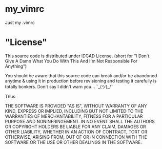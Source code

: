 # my_vimrc
Just my .vimrc

# "License"

This source code is distributed under IDGAD License.
(short for "I Don't Give A Damn What You Do With This And I'm Not Responsible For Anything")

You should be aware that this source code can break and/or be abandoned anytime & using it in production before revisioning and testing it carefully is totally bonkers. Don't say I didn't warn you... ¯\_(ツ)_/¯

Thus:

THE SOFTWARE IS PROVIDED "AS IS", WITHOUT WARRANTY OF ANY KIND, EXPRESS OR IMPLIED, INCLUDING BUT NOT LIMITED TO THE WARRANTIES OF MERCHANTABILITY, FITNESS FOR A PARTICULAR PURPOSE AND NONINFRINGEMENT. IN NO EVENT SHALL THE AUTHORS OR COPYRIGHT HOLDERS BE LIABLE FOR ANY CLAIM, DAMAGES OR OTHER LIABILITY, WHETHER IN AN ACTION OF CONTRACT, TORT OR OTHERWISE, ARISING FROM, OUT OF OR IN CONNECTION WITH THE SOFTWARE OR THE USE OR OTHER DEALINGS IN THE SOFTWARE.
